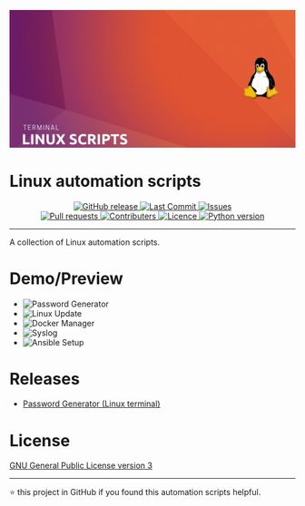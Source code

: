 <p align="center">
  <img alt="Logo" src="https://raw.githubusercontent.com/jebr/linux-scripts/main/demo/images/linux-scripts.jpg">
</p>

# Linux automation scripts

<p align="center">
	<a href="https://github.com/jebr/linux-scripts/releases" target="_blank">
    	<img alt="GitHub release" src="https://img.shields.io/github/v/release/jebr/linux-scripts">
  	</a>
  	<a href="https://github.com/jebr/linux-scripts/commits/main" target="_blank">
  		<img alt="Last Commit" src="https://img.shields.io/github/last-commit/jebr/linux-scripts">
  	</a>
  	<a href="https://github.com/jebr/linux-scripts/issues" target="_blank">
  		<img alt="Issues" src="https://img.shields.io/github/issues/jebr/linux-scripts">
  	</a>
  	<br>
  	<a href="https://github.com/jebr/linux-scripts/pulls" target="_blank">
  		<img alt="Pull requests" src="https://img.shields.io/github/issues-pr-raw/jebr/linux-scripts">
  	</a>
  	<a href="https://github.com/jebr/linux-scripts/graphs/contributors" target="_blank">
  		<img alt="Contributers" src="https://img.shields.io/github/contributors/jebr/linux-scripts">
  	</a>
  	<a href="https://github.com/jebr/linux-scripts/blob/main/LICENSE" target="_blank">
  		<img alt="Licence" src="https://img.shields.io/github/license/jebr/linux-scripts">
  	</a>
  	<a href="#">
  		<img alt="Python version" src="https://img.shields.io/badge/python%20version-3.8-blue">
  	</a>
</p>
<hr>

A collection of Linux automation scripts. 


# Demo/Preview

* ![Password Generator](/password-generator)
* ![Linux Update](/linux-update)
* ![Docker Manager](/docker-manager)
* ![Syslog](/syslog)
* ![Ansible Setup](/ansible-setup)


# Releases
* [Password Generator (Linux terminal)](https://github.com/jebr/linux-scripts/releases/tag/v1.0)


# License

[GNU General Public License version 3](https://raw.githubusercontent.com/jebr/linux-scripts/v1.0/LICENSE)

<hr>

:star: this project in GitHub if you found this automation scripts helpful.

